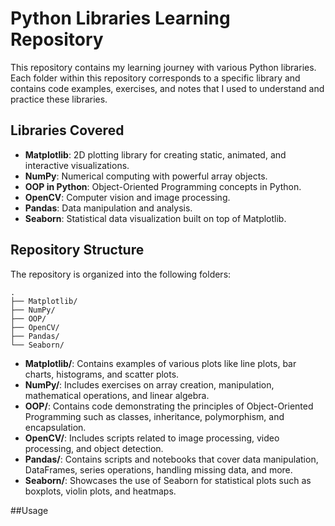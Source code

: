 # Python Libraries Learning Repository

This repository contains my learning journey with various Python libraries. Each folder within this repository corresponds to a specific library and contains code examples, exercises, and notes that I used to understand and practice these libraries.

## Libraries Covered

- **Matplotlib**: 2D plotting library for creating static, animated, and interactive visualizations.
- **NumPy**: Numerical computing with powerful array objects.
- **OOP in Python**: Object-Oriented Programming concepts in Python.
- **OpenCV**: Computer vision and image processing.
- **Pandas**: Data manipulation and analysis.
- **Seaborn**: Statistical data visualization built on top of Matplotlib.

## Repository Structure

The repository is organized into the following folders:

```plaintext
.
├── Matplotlib/
├── NumPy/
├── OOP/
├── OpenCV/
├── Pandas/
└── Seaborn/
```

- **Matplotlib/**: Contains examples of various plots like line plots, bar charts, histograms, and scatter plots.
- **NumPy/**: Includes exercises on array creation, manipulation, mathematical operations, and linear algebra.
- **OOP/**: Contains code demonstrating the principles of Object-Oriented Programming such as classes, inheritance, polymorphism, and encapsulation.
- **OpenCV/**: Includes scripts related to image processing, video processing, and object detection.
- **Pandas/**: Contains scripts and notebooks that cover data manipulation, DataFrames, series operations, handling missing data, and more.
- **Seaborn/**: Showcases the use of Seaborn for statistical plots such as boxplots, violin plots, and heatmaps.

##Usage

